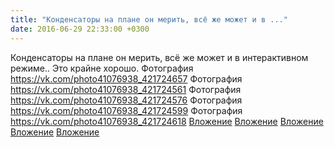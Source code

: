 ```yaml
---
title: "Конденсаторы на плане он мерить, всё же может и в ..."
date: 2016-06-29 22:33:00 +0300
---
```


Конденсаторы на плане он мерить, всё же может и в интерактивном режиме.. Это крайне хорошо.
Фотография
<a class="vk-attach" href="https://vk.com/photo41076938_421724657">https://vk.com/photo41076938_421724657</a>
Фотография
<a class="vk-attach" href="https://vk.com/photo41076938_421724561">https://vk.com/photo41076938_421724561</a>
Фотография
<a class="vk-attach" href="https://vk.com/photo41076938_421724576">https://vk.com/photo41076938_421724576</a>
Фотография
<a class="vk-attach" href="https://vk.com/photo41076938_421724599">https://vk.com/photo41076938_421724599</a>
Фотография
<a class="vk-attach" href="https://vk.com/photo41076938_421724618">https://vk.com/photo41076938_421724618</a>
<a class="vk-attach" href="https://vk.com/photo41076938_421724657">Вложение</a>
<a class="vk-attach" href="https://vk.com/photo41076938_421724561">Вложение</a>
<a class="vk-attach" href="https://vk.com/photo41076938_421724576">Вложение</a>
<a class="vk-attach" href="https://vk.com/photo41076938_421724599">Вложение</a>
<a class="vk-attach" href="https://vk.com/photo41076938_421724618">Вложение</a>
